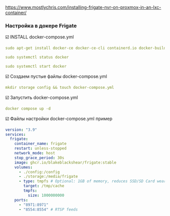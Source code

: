 https://www.mostlychris.com/installing-frigate-nvr-on-proxmox-in-an-lxc-container/

### Настройка в докере Frigate

:ballot_box_with_check: INSTALL docker-compose.yml
```yaml
sudo apt-get install docker-ce docker-ce-cli containerd.io docker-buildx-plugin docker-compose-plugin
```
```yaml
sudo systemctl status docker
```
```yaml
sudo systemctl start docker
```
:ballot_box_with_check: Создаем пустые файлы docker-compose.yml
```yaml
mkdir storage config && touch docker-compose.yml
```

:ballot_box_with_check: Запустить docker-compose.yml
```yaml
docker compose up -d
```

:ballot_box_with_check: Файлы настройки docker-compose.yml пример 
```yaml
version: "3.9"
services:
  frigate:
    container_name: frigate
    restart: unless-stopped
    network_mode: host
    stop_grace_period: 30s
    image: ghcr.io/blakeblackshear/frigate:stable
    volumes:
      - ./config:/config
      - ./storage:/media/frigate
      - type: tmpfs # Optional: 1GB of memory, reduces SSD/SD Card wear
        target: /tmp/cache
        tmpfs:
          size: 1000000000
    ports:
      - "8971:8971"
      - "8554:8554" # RTSP feeds

```
